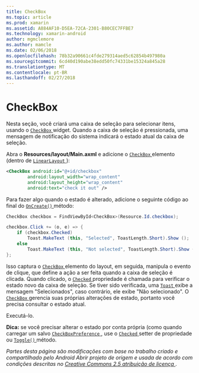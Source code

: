 ```yaml
---
title: CheckBox
ms.topic: article
ms.prod: xamarin
ms.assetid: A884AF10-D5EA-72CA-2301-B80CEC7FFBE7
ms.technology: xamarin-android
author: mgmclemore
ms.author: mamcle
ms.date: 02/06/2018
ms.openlocfilehash: 78b32a90661c4fde279314aed5c62854b497980a
ms.sourcegitcommit: 6cd40d190abe38edd50fc74331be15324a845a28
ms.translationtype: MT
ms.contentlocale: pt-BR
ms.lasthandoff: 02/27/2018
---
```

# <a name="checkbox"></a>CheckBox

Nesta seção, você criará uma caixa de seleção para selecionar itens, usando o [ `CheckBox` ](https://developer.xamarin.com/api/type/Android.Widget.CheckBox) widget. Quando a caixa de seleção é pressionada, uma mensagem de notificação do sistema indicará o estado atual da caixa de seleção.

Abra o **Resources/layout/Main.axml** e adicione o [ `CheckBox` ](https://developer.xamarin.com/api/type/Android.Widget.CheckBox/) elemento (dentro de [ `LinearLayout` ](https://developer.xamarin.com/api/type/Android.Widget.LinearLayout)):

```xml
<CheckBox android:id="@+id/checkbox"
        android:layout_width="wrap_content"
        android:layout_height="wrap_content"
        android:text="check it out" />
```

Para fazer algo quando o estado é alterado, adicione o seguinte código ao final do [ `OnCreate()` ](https://developer.xamarin.com/api/member/Android.App.Activity.OnCreate/p/Android.OS.Bundle/Android.OS.PersistableBundle) método:

```csharp
CheckBox checkbox = FindViewById<CheckBox>(Resource.Id.checkbox);

checkbox.Click += (o, e) => {
    if (checkbox.Checked)
        Toast.MakeText (this, "Selected", ToastLength.Short).Show ();
    else
        Toast.MakeText (this, "Not selected", ToastLength.Short).Show ();
};
```

Isso captura o [ `CheckBox` ](https://developer.xamarin.com/api/type/Android.Widget.CheckBox/) elemento do layout, em seguida, manipula o evento de clique, que define a ação a ser feita quando a caixa de seleção é clicada. Quando clicado, o [ `Checked` ](https://developer.xamarin.com/api/property/Android.Widget.CompoundButton.Checked/) propriedade é chamada para verificar o estado novo da caixa de seleção. Se tiver sido verificada, uma [ `Toast` ](https://developer.xamarin.com/api/type/Android.Widget.Toast/) exibe a mensagem "Selecionados", caso contrário, ele exibe "Não selecionado". O [ `CheckBox` ](https://developer.xamarin.com/api/type/Android.Widget.CheckBox/) gerencia suas próprias alterações de estado, portanto você precisa consultar o estado atual.

Executá-lo.

**Dica:** se você precisar alterar o estado por conta própria (como quando carregar um salvo [ `CheckBoxPreference` ](https://developer.xamarin.com/api/type/Android.Preferences.CheckBoxPreference), use o [ `Checked` ](https://developer.xamarin.com/api/property/Android.Widget.CompoundButton.Checked) setter de propriedade ou [ `Toggle()` ](https://developer.xamarin.com/api/member/Android.Widget.CompoundButton.Toggle) método.

*Partes desta página são modificações com base no trabalho criado e compartilhado pelo Android Abrir projeto de origem e usada de acordo com condições descritas no*
[*Creative Commons 2.5 atribuição de licença* ](http://creativecommons.org/licenses/by/2.5/).
